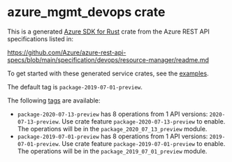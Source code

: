 # azure_mgmt_devops crate

This is a generated [Azure SDK for Rust](https://github.com/Azure/azure-sdk-for-rust) crate from the Azure REST API specifications listed in:

https://github.com/Azure/azure-rest-api-specs/blob/main/specification/devops/resource-manager/readme.md

To get started with these generated service crates, see the [examples](https://github.com/Azure/azure-sdk-for-rust/blob/main/services/README.md#examples).

The default tag is `package-2019-07-01-preview`.

The following [tags](https://github.com/Azure/azure-sdk-for-rust/blob/main/services/tags.md) are available:

- `package-2020-07-13-preview` has 8 operations from 1 API versions: `2020-07-13-preview`. Use crate feature `package-2020-07-13-preview` to enable. The operations will be in the `package_2020_07_13_preview` module.
- `package-2019-07-01-preview` has 8 operations from 1 API versions: `2019-07-01-preview`. Use crate feature `package-2019-07-01-preview` to enable. The operations will be in the `package_2019_07_01_preview` module.